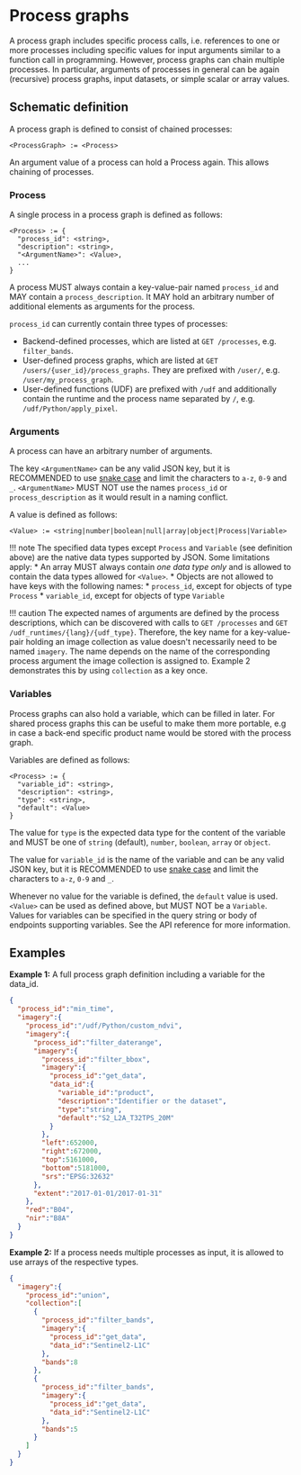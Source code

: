 # Process graphs

A process graph includes specific process calls, i.e. references to one or more processes including specific values for input arguments similar to a function call in programming. However, process graphs can chain multiple processes. In particular, arguments of processes in general can be again (recursive) process graphs, input datasets, or simple scalar or array values.

## Schematic definition

A process graph is defined to consist of chained processes:

```
<ProcessGraph> := <Process>
```

An argument value of a process can hold a Process again. This allows chaining of processes.

### Process

A single process in a process graph is defined as follows:

```
<Process> := {
  "process_id": <string>,
  "description": <string>,
  "<ArgumentName>": <Value>,
  ...
}
```
A process MUST always contain a key-value-pair named `process_id` and MAY contain a `process_description`.  It MAY hold an arbitrary number of additional elements as arguments for the process.

`process_id` can currently contain three types of processes:

* Backend-defined processes, which are listed at `GET /processes`, e.g. `filter_bands`.
* User-defined process graphs, which are listed at `GET /users/{user_id}/process_graphs`. 
  They are prefixed with `/user/`, e.g. `/user/my_process_graph`.
* User-defined functions (UDF) are prefixed with `/udf` and additionally contain the runtime and the process name separated by `/`, e.g. `/udf/Python/apply_pixel`.

### Arguments

A process can have an arbitrary number of arguments.

The key `<ArgumentName>` can be any valid JSON key, but it is RECOMMENDED to use [snake case](https://en.wikipedia.org/wiki/Snake_case) and limit the characters to `a-z`, `0-9` and `_`. `<ArgumentName>` MUST NOT use the names `process_id` or `process_description` as it would result in a naming conflict.

A value is defined as follows:

```
<Value> := <string|number|boolean|null|array|object|Process|Variable>
```

!!! note
    The specified data types except `Process` and `Variable` (see definition above) are the native data types supported by JSON. Some limitations apply:
    * An array MUST always contain *one data type only* and is allowed to contain the data types allowed for `<Value>`.
    * Objects are not allowed to have keys with the following names:
      * `process_id`, except for objects of type `Process`
      * `variable_id`, except for objects of type `Variable`

!!! caution
    The expected names of arguments are defined by the process descriptions, which can be discovered with calls to `GET /processes` and `GET /udf_runtimes/{lang}/{udf_type}`. Therefore, the key name for a key-value-pair holding an image collection as value doesn't necessarily need to be named `imagery`. The name depends on the name of the corresponding process argument the image collection is assigned to. Example 2 demonstrates this by using `collection` as a key once. 

### Variables

Process graphs can also hold a variable, which can be filled in later. For shared process graphs this can be useful to make them more portable, e.g in case a back-end specific product name would be stored with the process graph.

Variables are defined as follows:

```
<Process> := {
  "variable_id": <string>,
  "description": <string>,
  "type": <string>,
  "default": <Value>
}
```

The value for `type` is the expected data type for the content of the variable and MUST be one of `string` (default), `number`, `boolean`, `array` or `object`.

The value for `variable_id` is the name of the variable and can be any valid JSON key, but it is RECOMMENDED to use [snake case](https://en.wikipedia.org/wiki/Snake_case) and limit the characters to `a-z`, `0-9` and `_`.

Whenever no value for the variable is defined, the `default` value is used. `<Value>` can be used as defined above, but MUST NOT be a `Variable`. Values for variables can be specified in the query string or body of endpoints supporting variables. See the API reference for more information.

## Examples

**Example 1:** A full process graph definition including a variable for the data_id.

``` json
{
  "process_id":"min_time",
  "imagery":{
    "process_id":"/udf/Python/custom_ndvi",
    "imagery":{
      "process_id":"filter_daterange",
      "imagery":{
        "process_id":"filter_bbox",
        "imagery":{
          "process_id":"get_data",
          "data_id":{
            "variable_id":"product",
            "description":"Identifier or the dataset",
            "type":"string",
            "default":"S2_L2A_T32TPS_20M"
          }
        },
        "left":652000,
        "right":672000,
        "top":5161000,
        "bottom":5181000,
        "srs":"EPSG:32632"
      },
      "extent":"2017-01-01/2017-01-31"
    },
    "red":"B04",
    "nir":"B8A"
  }
}
```

**Example 2:** If a process needs multiple processes as input, it is allowed to use arrays of the respective types.

``` json
{
  "imagery":{
    "process_id":"union",
    "collection":[
      {
        "process_id":"filter_bands",
        "imagery":{
          "process_id":"get_data",
          "data_id":"Sentinel2-L1C"
        },
        "bands":8
      },
      {
        "process_id":"filter_bands",
        "imagery":{
          "process_id":"get_data",
          "data_id":"Sentinel2-L1C"
        },
        "bands":5
      }
    ]
  }
}
```
